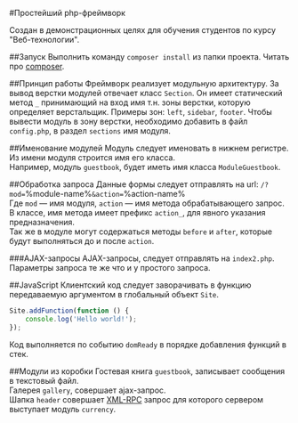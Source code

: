 #Простейший php-фреймворк

Создан в демонстрационных целях для обучения студентов по курсу "Веб-технологии".

##Запуск
Выполнить команду ```composer install``` из папки проекта. Читать про [composer](https://getcomposer.org/).

##Принцип работы
Фреймворк реализует модульную архитектуру.
За вывод верстки модулей отвечает класс ```Section```. Он имеет статический метод ```_``` принимающий на вход имя т.н. зоны верстки, которую определяет верстальщик. Примеры зон: ```left```, ```sidebar```, ```footer```. Чтобы вывести модуль в зону верстки, необходимо добавить в файл ```config.php```, в раздел ```sections``` имя модуля.

##Именование модулей
Модуль следует именовать в нижнем регистре. Из имени модуля строится имя его класса.<br>
Например, модуль ```guestbook```, будет иметь имя класса ```ModuleGuestbook```.

##Обработка запроса
Данные формы следует отправлять на url: ```/?mod=```%module-name%```&action=```%action-name%<br>
Где ```mod``` &mdash; имя модуля, ```action``` &mdash; имя метода обрабатывающего запрос.<br>
В классе, имя метода имеет префикс ```action_```, для явного указания предназначения.<br>
Так же в модуле могут содержаться методы ```before``` и ```after```, которые будут выполняться до и после ```action```.

###AJAX-запросы
AJAX-запросы, следует отправлять на ```index2.php```. Параметры запроса те же что и у простого запроса.

##JavaScript
Клиентский код следует заворачивать в функцию передаваемую аргументом в глобальный объект ```Site```.<br>
```javascript
Site.addFunction(function () {
    console.log('Hello world!');
});
```
Код выполняется по событию ```domReady``` в порядке добавления функций в стек.

##Модули из коробки
Гостевая книга ```guestbook```, записывает сообщения в текстовый файл.<br>
Галерея ```gallery```, совершает ajax-запрос.<br>
Шапка ```header``` совершает [XML-RPC](https://php.net/manual/ru/book.xmlrpc.php) запрос для которого сервером выступает модуль ```currency```.
